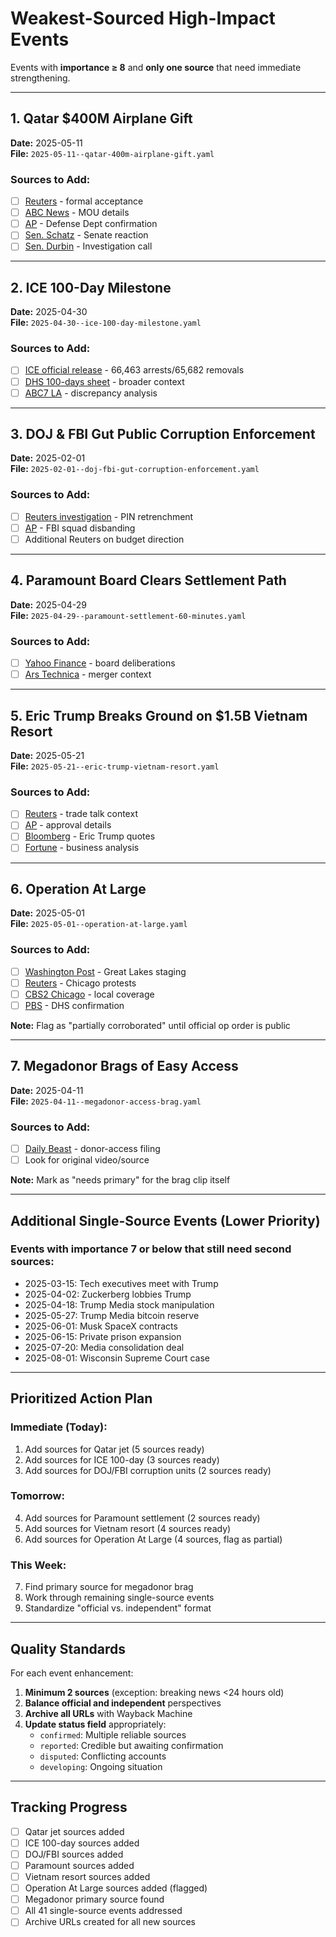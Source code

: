 # Weakest-Sourced High-Impact Events

Events with **importance ≥ 8** and **only one source** that need immediate strengthening.

---

## 1. Qatar $400M Airplane Gift
**Date:** 2025-05-11  
**File:** `2025-05-11--qatar-400m-airplane-gift.yaml`

### Sources to Add:
- [ ] [Reuters](https://www.reuters.com/business/aerospace-defense/us-formally-accepts-luxury-jet-qatar-trump-new-york-times-2025-05-21/) - formal acceptance
- [ ] [ABC News](https://abcnews.go.com/Politics/us-accepts-unconditional-donation-qatari-jet-cost-retrofitting/story?id=124150583) - MOU details
- [ ] [AP](https://apnews.com/article/c4e1d73c3dbe18397c10e3d3d267bcd6) - Defense Dept confirmation
- [ ] [Sen. Schatz](https://www.schatz.senate.gov/news/press-releases/schatz-no-president-should-take-400-million-gift-from-a-foreign-country) - Senate reaction
- [ ] [Sen. Durbin](https://www.durbin.senate.gov/newsroom/press-releases/durbin-investigates-400-million-private-jet-gift-from-qatar-to-president-trump) - Investigation call

---

## 2. ICE 100-Day Milestone
**Date:** 2025-04-30  
**File:** `2025-04-30--ice-100-day-milestone.yaml`

### Sources to Add:
- [ ] [ICE official release](https://www.ice.gov/news/releases/100-days-record-breaking-immigration-enforcement-us-interior) - 66,463 arrests/65,682 removals
- [ ] [DHS 100-days sheet](https://www.dhs.gov/news/2025/04/29/100-days-making-america-safe-again) - broader context
- [ ] [ABC7 LA](https://abc7.com/post/trumps-first-100-days-president-focuses-mass-deportations/16281388/) - discrepancy analysis

---

## 3. DOJ & FBI Gut Public Corruption Enforcement
**Date:** 2025-02-01  
**File:** `2025-02-01--doj-fbi-gut-corruption-enforcement.yaml`

### Sources to Add:
- [ ] [Reuters investigation](https://www.reuters.com/investigations/how-trump-defanged-justice-departments-political-corruption-watchdogs-2025-06-09/) - PIN retrenchment
- [ ] [AP](https://apnews.com/article/0478a9f5884b443e1f0403a1f6dad49e) - FBI squad disbanding
- [ ] Additional Reuters on budget direction

---

## 4. Paramount Board Clears Settlement Path
**Date:** 2025-04-29  
**File:** `2025-04-29--paramount-settlement-60-minutes.yaml`

### Sources to Add:
- [ ] [Yahoo Finance](https://finance.yahoo.com/news/paramount-board-settle-trumps-60-232007630.html) - board deliberations
- [ ] [Ars Technica](https://arstechnica.com/tech-policy/2025/04/cbs-owner-ready-to-settle-trump-lawsuit-in-apparent-bid-to-get-merger-approved/) - merger context

---

## 5. Eric Trump Breaks Ground on $1.5B Vietnam Resort
**Date:** 2025-05-21  
**File:** `2025-05-21--eric-trump-vietnam-resort.yaml`

### Sources to Add:
- [ ] [Reuters](https://www.reuters.com/world/asia-pacific/trump-organization-break-ground-golf-club-vietnam-amid-trade-talks-2025-05-21/) - trade talk context
- [ ] [AP](https://apnews.com/article/vietnam-trump-golf-estate-investment-f2aa09af5467654dff4dcf19fcdc25c9) - approval details
- [ ] [Bloomberg](https://www.bloomberg.com/news/articles/2025-05-21/eric-trump-attends-groundbreaking-event-for-1-5b-vietnam-resort) - Eric Trump quotes
- [ ] [Fortune](https://fortune.com/2025/05/16/trump-organization-vietnam-golf-resort/) - business analysis

---

## 6. Operation At Large
**Date:** 2025-05-01  
**File:** `2025-05-01--operation-at-large.yaml`

### Sources to Add:
- [ ] [Washington Post](https://www.washingtonpost.com/national-security/2025/08/27/trump-chicago-ice-military/) - Great Lakes staging
- [ ] [Reuters](https://www.reuters.com/world/us/chicago-thousands-protest-against-threat-ice-national-guard-deployment-2025-09-01/) - Chicago protests
- [ ] [CBS2 Chicago](https://www.cbsnews.com/chicago/news/trump-immigration-enforcement-chicago-next-week/) - local coverage
- [ ] [PBS](https://www.pbs.org/newshour/politics/noem-confirms-more-ice-resources-are-heading-to-chicago-for-immigration-crackdown) - DHS confirmation

**Note:** Flag as "partially corroborated" until official op order is public

---

## 7. Megadonor Brags of Easy Access
**Date:** 2025-04-11  
**File:** `2025-04-11--megadonor-access-brag.yaml`

### Sources to Add:
- [ ] [Daily Beast](https://www.thedailybeast.com/trump-pac-filing-reveals-pay-for-access-scheme/) - donor-access filing
- [ ] Look for original video/source

**Note:** Mark as "needs primary" for the brag clip itself

---

## Additional Single-Source Events (Lower Priority)

### Events with importance 7 or below that still need second sources:
- 2025-03-15: Tech executives meet with Trump
- 2025-04-02: Zuckerberg lobbies Trump
- 2025-04-18: Trump Media stock manipulation
- 2025-05-27: Trump Media bitcoin reserve
- 2025-06-01: Musk SpaceX contracts
- 2025-06-15: Private prison expansion
- 2025-07-20: Media consolidation deal
- 2025-08-01: Wisconsin Supreme Court case

---

## Prioritized Action Plan

### Immediate (Today):
1. Add sources for Qatar jet (5 sources ready)
2. Add sources for ICE 100-day (3 sources ready)
3. Add sources for DOJ/FBI corruption units (2 sources ready)

### Tomorrow:
4. Add sources for Paramount settlement (2 sources ready)
5. Add sources for Vietnam resort (4 sources ready)
6. Add sources for Operation At Large (4 sources, flag as partial)

### This Week:
7. Find primary source for megadonor brag
8. Work through remaining single-source events
9. Standardize "official vs. independent" format

---

## Quality Standards

For each event enhancement:
1. **Minimum 2 sources** (exception: breaking news <24 hours old)
2. **Balance official and independent** perspectives
3. **Archive all URLs** with Wayback Machine
4. **Update status field** appropriately:
   - `confirmed`: Multiple reliable sources
   - `reported`: Credible but awaiting confirmation
   - `disputed`: Conflicting accounts
   - `developing`: Ongoing situation

---

## Tracking Progress

- [ ] Qatar jet sources added
- [ ] ICE 100-day sources added
- [ ] DOJ/FBI sources added
- [ ] Paramount sources added
- [ ] Vietnam resort sources added
- [ ] Operation At Large sources added (flagged)
- [ ] Megadonor primary source found
- [ ] All 41 single-source events addressed
- [ ] Archive URLs created for all new sources